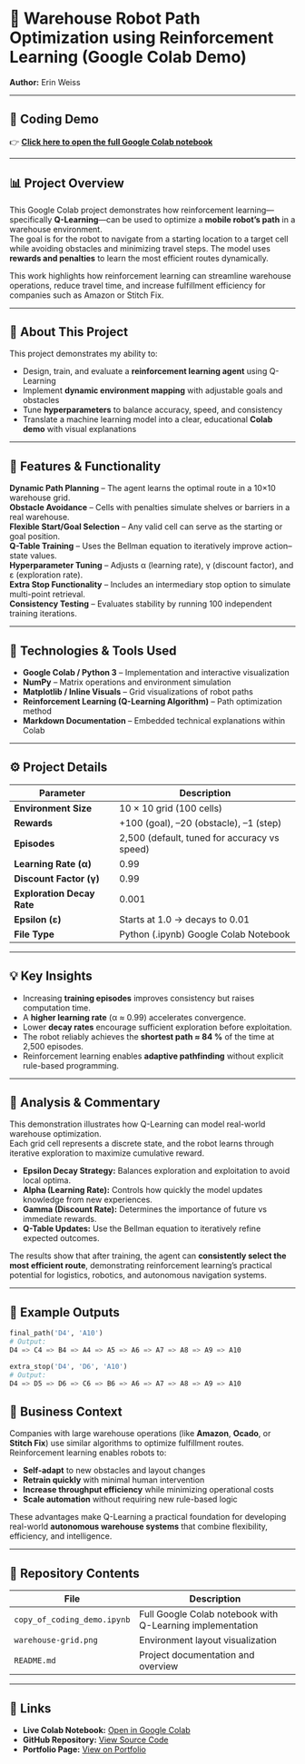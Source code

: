 # 🤖 Warehouse Robot Path Optimization using Reinforcement Learning (Google Colab Demo)  
**Author:** Erin Weiss  

---

## 🧠 Coding Demo

👉 [**Click here to open the full Google Colab notebook**](https://colab.research.google.com/github/Erin-Weiss/reinforcement-learning/blob/main/copy_of_coding_demo.ipynb)

---

## 📊 Project Overview  
This Google Colab project demonstrates how reinforcement learning—specifically **Q-Learning**—can be used to optimize a **mobile robot’s path** in a warehouse environment.  
The goal is for the robot to navigate from a starting location to a target cell while avoiding obstacles and minimizing travel steps. The model uses **rewards and penalties** to learn the most efficient routes dynamically.  

This work highlights how reinforcement learning can streamline warehouse operations, reduce travel time, and increase fulfillment efficiency for companies such as Amazon or Stitch Fix.  

---

## 🏁 About This Project  
This project demonstrates my ability to:  
- Design, train, and evaluate a **reinforcement learning agent** using Q-Learning  
- Implement **dynamic environment mapping** with adjustable goals and obstacles  
- Tune **hyperparameters** to balance accuracy, speed, and consistency  
- Translate a machine learning model into a clear, educational **Colab demo** with visual explanations  

---

## 🧩 Features & Functionality  
**Dynamic Path Planning** – The agent learns the optimal route in a 10×10 warehouse grid.  
**Obstacle Avoidance** – Cells with penalties simulate shelves or barriers in a real warehouse.  
**Flexible Start/Goal Selection** – Any valid cell can serve as the starting or goal position.  
**Q-Table Training** – Uses the Bellman equation to iteratively improve action–state values.  
**Hyperparameter Tuning** – Adjusts α (learning rate), γ (discount factor), and ε (exploration rate).  
**Extra Stop Functionality** – Includes an intermediary stop option to simulate multi-point retrieval.  
**Consistency Testing** – Evaluates stability by running 100 independent training iterations.  

---

## 🧰 Technologies & Tools Used  
- **Google Colab / Python 3** – Implementation and interactive visualization  
- **NumPy** – Matrix operations and environment simulation  
- **Matplotlib / Inline Visuals** – Grid visualizations of robot paths  
- **Reinforcement Learning (Q-Learning Algorithm)** – Path optimization method  
- **Markdown Documentation** – Embedded technical explanations within Colab  

---

## ⚙️ Project Details  
| Parameter | Description |
|------------|-------------|
| **Environment Size** | 10 × 10 grid (100 cells) |
| **Rewards** | +100 (goal), –20 (obstacle), –1 (step) |
| **Episodes** | 2,500 (default, tuned for accuracy vs speed) |
| **Learning Rate (α)** | 0.99 |
| **Discount Factor (γ)** | 0.99 |
| **Exploration Decay Rate** | 0.001 |
| **Epsilon (ε)** | Starts at 1.0 → decays to 0.01 |
| **File Type** | Python (.ipynb) Google Colab Notebook |

---

## 💡 Key Insights  
- Increasing **training episodes** improves consistency but raises computation time.  
- A **higher learning rate** (α ≈ 0.99) accelerates convergence.  
- Lower **decay rates** encourage sufficient exploration before exploitation.  
- The robot reliably achieves the **shortest path ≈ 84 %** of the time at 2,500 episodes.  
- Reinforcement learning enables **adaptive pathfinding** without explicit rule-based programming.  

---

## 🧠 Analysis & Commentary  
This demonstration illustrates how Q-Learning can model real-world warehouse optimization.  
Each grid cell represents a discrete state, and the robot learns through iterative exploration to maximize cumulative reward.  

- **Epsilon Decay Strategy:** Balances exploration and exploitation to avoid local optima.  
- **Alpha (Learning Rate):** Controls how quickly the model updates knowledge from new experiences.  
- **Gamma (Discount Rate):** Determines the importance of future vs immediate rewards.  
- **Q-Table Updates:** Use the Bellman equation to iteratively refine expected outcomes.  

The results show that after training, the agent can **consistently select the most efficient route**, demonstrating reinforcement learning’s practical potential for logistics, robotics, and autonomous navigation systems.  

---

## 🧾 Example Outputs  

```python
final_path('D4', 'A10')
# Output:
D4 => C4 => B4 => A4 => A5 => A6 => A7 => A8 => A9 => A10

extra_stop('D4', 'D6', 'A10')
# Output:
D4 => D5 => D6 => C6 => B6 => A6 => A7 => A8 => A9 => A10
```

## 🧭 Business Context  
Companies with large warehouse operations (like **Amazon**, **Ocado**, or **Stitch Fix**) use similar algorithms to optimize fulfillment routes.  
Reinforcement learning enables robots to:

- **Self-adapt** to new obstacles and layout changes  
- **Retrain quickly** with minimal human intervention  
- **Increase throughput efficiency** while minimizing operational costs  
- **Scale automation** without requiring new rule-based logic  

These advantages make Q-Learning a practical foundation for developing real-world **autonomous warehouse systems** that combine flexibility, efficiency, and intelligence.  

---

## 📁 Repository Contents  

| File | Description |
|------|-------------|
| `copy_of_coding_demo.ipynb` | Full Google Colab notebook with Q-Learning implementation |
| `warehouse-grid.png` | Environment layout visualization |
| `README.md` | Project documentation and overview |

---

## 🔗 Links  

- **Live Colab Notebook:** [Open in Google Colab](https://colab.research.google.com/github/Erin-Weiss/reinforcement-learning/blob/main/copy_of_coding_demo.ipynb)
- **GitHub Repository:** [View Source Code](https://github.com/Erin-Weiss/reinforcement-learning)
- **Portfolio Page:** [View on Portfolio](https://erin-weiss.github.io/articles/RL-Article.html)

